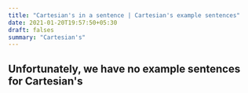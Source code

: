```yaml
---
title: "Cartesian's in a sentence | Cartesian's example sentences"
date: 2021-01-20T19:57:50+05:30
draft: falses
summary: "Cartesian's"
---
```

## Unfortunately, we have no example sentences for Cartesian's                 
